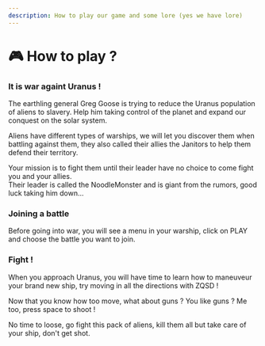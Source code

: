 ```yaml
---
description: How to play our game and some lore (yes we have lore)
---
```


# 🎮 How to play ?

### It is war againt Uranus !

The earthling general Greg Goose is trying to reduce the Uranus population of aliens to slavery. Help him taking control of the planet and expand our conquest on the solar system.

Aliens have different types of warships, we will let you discover them when battling against them, they also called their allies the Janitors to help them defend their territory.

Your mission is to fight them until their leader have no choice to come fight you and your allies.\
Their leader is called the NoodleMonster and is giant from the rumors, good luck taking him down...



### Joining a battle

Before going into war, you will see a menu in your warship, click on PLAY and choose the battle you want to join.



### Fight !

When you approach Uranus, you will have time to learn how to maneuveur your brand new ship, try moving in all the directions with ZQSD !

Now that you know how too move, what about guns ? You like guns ? Me too, press space to shoot !

No time to loose, go fight this pack of aliens, kill them all but take care of your ship, don't get shot.

